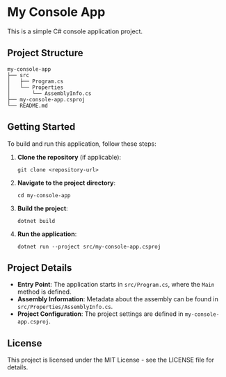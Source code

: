 # My Console App

This is a simple C# console application project.

## Project Structure

```
my-console-app
├── src
│   ├── Program.cs
│   └── Properties
│       └── AssemblyInfo.cs
├── my-console-app.csproj
└── README.md
```

## Getting Started

To build and run this application, follow these steps:

1. **Clone the repository** (if applicable):
   ```
   git clone <repository-url>
   ```

2. **Navigate to the project directory**:
   ```
   cd my-console-app
   ```

3. **Build the project**:
   ```
   dotnet build
   ```

4. **Run the application**:
   ```
   dotnet run --project src/my-console-app.csproj
   ```

## Project Details

- **Entry Point**: The application starts in `src/Program.cs`, where the `Main` method is defined.
- **Assembly Information**: Metadata about the assembly can be found in `src/Properties/AssemblyInfo.cs`.
- **Project Configuration**: The project settings are defined in `my-console-app.csproj`. 

## License

This project is licensed under the MIT License - see the LICENSE file for details.
